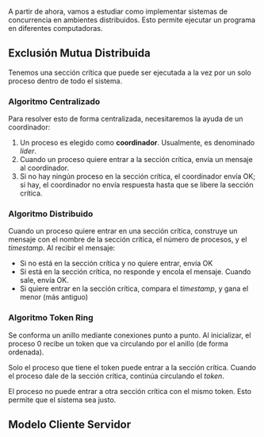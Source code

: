 A partir de ahora, vamos a estudiar como implementar sistemas de concurrencia en ambientes distribuidos. Esto permite ejecutar un programa en diferentes computadoras.

## Exclusión Mutua Distribuida

Tenemos una sección crítica que puede ser ejecutada a la vez por un solo proceso dentro de todo el sistema.

### Algoritmo Centralizado

Para resolver esto de forma centralizada, necesitaremos la ayuda de un coordinador:

1. Un proceso es elegido como **coordinador**. Usualmente, es denominado *lider*.
2. Cuando un proceso quiere entrar a la sección crítica, envía un mensaje al coordinador.
3. Si no hay ningún proceso en la sección crítica, el coordinador envía OK; si hay, el coordinador no envía respuesta hasta que se libere la sección crítica.

### Algoritmo Distribuido

Cuando un proceso quiere entrar en una sección crítica, construye un mensaje con el nombre de la sección crítica, el número de procesos, y el *timestamp*. Al recibir el mensaje:

- Si no está en la sección crítica y no quiere entrar, envía OK
- Si está en la sección crítica, no responde y encola el mensaje. Cuando sale, envía OK.
- Si quiere entrar en la sección crítica, compara el *timestamp*, y gana el menor (más antiguo)

### Algoritmo Token Ring

Se conforma un anillo mediante conexiones punto a punto. Al inicializar, el proceso 0 recibe un token que va circulando por el anillo (de forma ordenada).

Solo el proceso que tiene el token puede entrar a la sección crítica. Cuando el proceso dale de la sección crítica, continúa circulando el *token*.

El proceso no puede entrar a otra sección crítica con el mismo token. Esto permite que el sistema sea justo.

## Modelo Cliente Servidor
